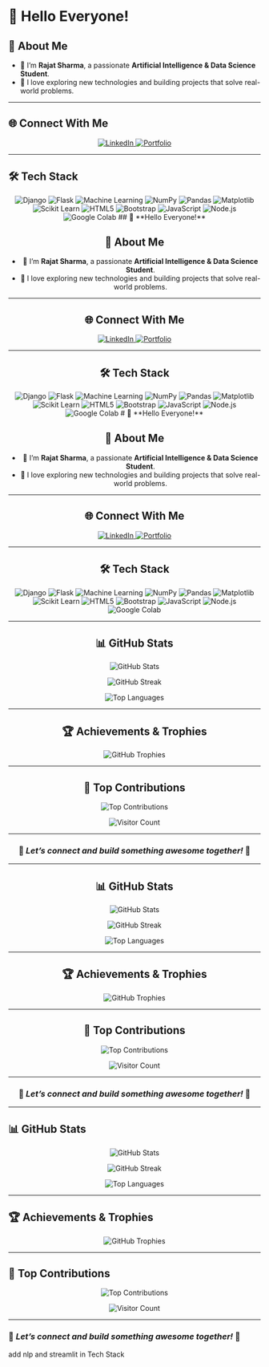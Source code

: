 # 👋 **Hello Everyone!**  

## 💫 **About Me**  
- 🔭 I’m **Rajat Sharma**, a passionate **Artificial Intelligence & Data Science Student**.  
- 🌟 I love exploring new technologies and building projects that solve real-world problems.  

---

## 🌐 **Connect With Me**  

<p align="center">  
  <a href="https://www.linkedin.com/in/rajat-sharma-182423247/" target="_blank">  
    <img src="https://img.shields.io/badge/LinkedIn-%230077B5.svg?style=for-the-badge&logo=linkedin&logoColor=white" alt="LinkedIn">  
  </a>  
  <a href="https://portfolio-website-u8sk.onerender.com/" target="_blank">  
    <img src="https://img.shields.io/badge/Portfolio-%23FFA500.svg?style=for-the-badge&logo=web&logoColor=white" alt="Portfolio">  
  </a>  
</p>  

---

## 🛠️ **Tech Stack**  

<div align="center">  
  <img src="https://img.shields.io/badge/Django-%23092E20.svg?style=for-the-badge&logo=django&logoColor=white" alt="Django">  
  <img src="https://img.shields.io/badge/Flask-%23000000.svg?style=for-the-badge&logo=flask&logoColor=white" alt="Flask">  
  <img src="https://img.shields.io/badge/Machine%20Learning-%23FF6F00.svg?style=for-the-badge&logo=python&logoColor=white" alt="Machine Learning">  
  <img src="https://img.shields.io/badge/NumPy-%23013243.svg?style=for-the-badge&logo=numpy&logoColor=white" alt="NumPy">  
  <img src="https://img.shields.io/badge/Pandas-%23150458.svg?style=for-the-badge&logo=pandas&logoColor=white" alt="Pandas">  
  <img src="https://img.shields.io/badge/Matplotlib-%2300A3E0.svg?style=for-the-badge&logo=matplotlib&logoColor=white" alt="Matplotlib">  
  <img src="https://img.shields.io/badge/Scikit%20Learn-%23F7931E.svg?style=for-the-badge&logo=scikit-learn&logoColor=white" alt="Scikit Learn">  
  <img src="https://img.shields.io/badge/HTML5-%23E34F26.svg?style=for-the-badge&logo=html5&logoColor=white" alt="HTML5">  
  <img src="https://img.shields.io/badge/Bootstrap-%237D40F6.svg?style=for-the-badge&logo=bootstrap&logoColor=white" alt="Bootstrap">  
  <img src="https://img.shields.io/badge/JavaScript-%23F7DF1E.svg?style=for-the-badge&logo=javascript&logoColor=black" alt="JavaScript">  
  <img src="https://img.shields.io/badge/Node.js-%233C873A.svg?style=for-the-badge&logo=node.js&logoColor=white" alt="Node.js">  
  <img src="https://img.shields.io/badge/Google%20Colab-%234B32C3.svg?style=for-the-badge&logo=googlecolab&logoColor=white" alt="Google Colab"> 
  ## 👋 **Hello Everyone!**  

## 💫 **About Me**  
- 🔭 I’m **Rajat Sharma**, a passionate **Artificial Intelligence & Data Science Student**.  
- 🌟 I love exploring new technologies and building projects that solve real-world problems.  

---

## 🌐 **Connect With Me**  

<p align="center">  
  <a href="https://www.linkedin.com/in/rajat-sharma-182423247/" target="_blank">  
    <img src="https://img.shields.io/badge/LinkedIn-%230077B5.svg?style=for-the-badge&logo=linkedin&logoColor=white" alt="LinkedIn">  
  </a>  
  <a href="https://portfolio-website-u8sk.onerender.com/" target="_blank">  
    <img src="https://img.shields.io/badge/Portfolio-%23FFA500.svg?style=for-the-badge&logo=web&logoColor=white" alt="Portfolio">  
  </a>  
</p>  

---

## 🛠️ **Tech Stack**  

<div align="center">  
  <img src="https://img.shields.io/badge/Django-%23092E20.svg?style=for-the-badge&logo=django&logoColor=white" alt="Django">  
  <img src="https://img.shields.io/badge/Flask-%23000000.svg?style=for-the-badge&logo=flask&logoColor=white" alt="Flask">  
  <img src="https://img.shields.io/badge/Machine%20Learning-%23FF6F00.svg?style=for-the-badge&logo=python&logoColor=white" alt="Machine Learning">  
  <img src="https://img.shields.io/badge/NumPy-%23013243.svg?style=for-the-badge&logo=numpy&logoColor=white" alt="NumPy">  
  <img src="https://img.shields.io/badge/Pandas-%23150458.svg?style=for-the-badge&logo=pandas&logoColor=white" alt="Pandas">  
  <img src="https://img.shields.io/badge/Matplotlib-%2300A3E0.svg?style=for-the-badge&logo=matplotlib&logoColor=white" alt="Matplotlib">  
  <img src="https://img.shields.io/badge/Scikit%20Learn-%23F7931E.svg?style=for-the-badge&logo=scikit-learn&logoColor=white" alt="Scikit Learn">  
  <img src="https://img.shields.io/badge/HTML5-%23E34F26.svg?style=for-the-badge&logo=html5&logoColor=white" alt="HTML5">  
  <img src="https://img.shields.io/badge/Bootstrap-%237D40F6.svg?style=for-the-badge&logo=bootstrap&logoColor=white" alt="Bootstrap">  
  <img src="https://img.shields.io/badge/JavaScript-%23F7DF1E.svg?style=for-the-badge&logo=javascript&logoColor=black" alt="JavaScript">  
  <img src="https://img.shields.io/badge/Node.js-%233C873A.svg?style=for-the-badge&logo=node.js&logoColor=white" alt="Node.js">  
  <img src="https://img.shields.io/badge/Google%20Colab-%234B32C3.svg?style=for-the-badge&logo=googlecolab&logoColor=white" alt="Google Colab">
  # 👋 **Hello Everyone!**  

## 💫 **About Me**  
- 🔭 I’m **Rajat Sharma**, a passionate **Artificial Intelligence & Data Science Student**.  
- 🌟 I love exploring new technologies and building projects that solve real-world problems.  

---

## 🌐 **Connect With Me**  

<p align="center">  
  <a href="https://www.linkedin.com/in/rajat-sharma-182423247/" target="_blank">  
    <img src="https://img.shields.io/badge/LinkedIn-%230077B5.svg?style=for-the-badge&logo=linkedin&logoColor=white" alt="LinkedIn">  
  </a>  
  <a href="https://portfolio-website-u8sk.onerender.com/" target="_blank">  
    <img src="https://img.shields.io/badge/Portfolio-%23FFA500.svg?style=for-the-badge&logo=web&logoColor=white" alt="Portfolio">  
  </a>  
</p>  

---

## 🛠️ **Tech Stack**  

<div align="center">  
  <img src="https://img.shields.io/badge/Django-%23092E20.svg?style=for-the-badge&logo=django&logoColor=white" alt="Django">  
  <img src="https://img.shields.io/badge/Flask-%23000000.svg?style=for-the-badge&logo=flask&logoColor=white" alt="Flask">  
  <img src="https://img.shields.io/badge/Machine%20Learning-%23FF6F00.svg?style=for-the-badge&logo=python&logoColor=white" alt="Machine Learning">  
  <img src="https://img.shields.io/badge/NumPy-%23013243.svg?style=for-the-badge&logo=numpy&logoColor=white" alt="NumPy">  
  <img src="https://img.shields.io/badge/Pandas-%23150458.svg?style=for-the-badge&logo=pandas&logoColor=white" alt="Pandas">  
  <img src="https://img.shields.io/badge/Matplotlib-%2300A3E0.svg?style=for-the-badge&logo=matplotlib&logoColor=white" alt="Matplotlib">  
  <img src="https://img.shields.io/badge/Scikit%20Learn-%23F7931E.svg?style=for-the-badge&logo=scikit-learn&logoColor=white" alt="Scikit Learn">  
  <img src="https://img.shields.io/badge/HTML5-%23E34F26.svg?style=for-the-badge&logo=html5&logoColor=white" alt="HTML5">  
  <img src="https://img.shields.io/badge/Bootstrap-%237D40F6.svg?style=for-the-badge&logo=bootstrap&logoColor=white" alt="Bootstrap">  
  <img src="https://img.shields.io/badge/JavaScript-%23F7DF1E.svg?style=for-the-badge&logo=javascript&logoColor=black" alt="JavaScript">  
  <img src="https://img.shields.io/badge/Node.js-%233C873A.svg?style=for-the-badge&logo=node.js&logoColor=white" alt="Node.js">  
  <img src="https://img.shields.io/badge/Google%20Colab-%234B32C3.svg?style=for-the-badge&logo=googlecolab&logoColor=white" alt="Google Colab">  
</div>  

---

## 📊 **GitHub Stats**  

<p align="center">  
  <img src="https://github-readme-stats.vercel.app/api?username=RajatSharma070904&theme=blue-green&hide_border=false&include_all_commits=true&count_private=true" alt="GitHub Stats">  
</p>  
<p align="center">  
  <img src="https://github-readme-streak-stats.herokuapp.com/?user=RajatSharma070904&theme=blue-green&hide_border=false" alt="GitHub Streak">  
</p>  
<p align="center">  
  <img src="https://github-readme-stats.vercel.app/api/top-langs/?username=RajatSharma070904&theme=blue-green&hide_border=false&include_all_commits=true&count_private=true&layout=compact" alt="Top Languages">  
</p>  

---

## 🏆 **Achievements & Trophies**  

<p align="center">  
  <img src="https://github-profile-trophy.vercel.app/?username=RajatSharma070904&theme=algolia&no-frame=false&no-bg=true&margin-w=4" alt="GitHub Trophies">  
</p>  

---

## 🌟 **Top Contributions**  

<p align="center">  
  <img src="https://github-contributor-stats.vercel.app/api?username=RajatSharma070904&limit=5&theme=dark&combine_all_yearly_contributions=true" alt="Top Contributions">  
</p>  
<p align="center">  
  <img src="https://visitcount.itsvg.in/api?id=RajatSharma070904&icon=0&color=6" alt="Visitor Count">  
</p>  

---

### 🚀 *Let’s connect and build something awesome together!* 🎯  

</div>  

---

## 📊 **GitHub Stats**  

<p align="center">  
  <img src="https://github-readme-stats.vercel.app/api?username=RajatSharma070904&theme=blue-green&hide_border=false&include_all_commits=true&count_private=true" alt="GitHub Stats">  
</p>  
<p align="center">  
  <img src="https://github-readme-streak-stats.herokuapp.com/?user=RajatSharma070904&theme=blue-green&hide_border=false" alt="GitHub Streak">  
</p>  
<p align="center">  
  <img src="https://github-readme-stats.vercel.app/api/top-langs/?username=RajatSharma070904&theme=blue-green&hide_border=false&include_all_commits=true&count_private=true&layout=compact" alt="Top Languages">  
</p>  

---

## 🏆 **Achievements & Trophies**  

<p align="center">  
  <img src="https://github-profile-trophy.vercel.app/?username=RajatSharma070904&theme=algolia&no-frame=false&no-bg=true&margin-w=4" alt="GitHub Trophies">  
</p>  

---

## 🌟 **Top Contributions**  

<p align="center">  
  <img src="https://github-contributor-stats.vercel.app/api?username=RajatSharma070904&limit=5&theme=dark&combine_all_yearly_contributions=true" alt="Top Contributions">  
</p>  
<p align="center">  
  <img src="https://visitcount.itsvg.in/api?id=RajatSharma070904&icon=0&color=6" alt="Visitor Count">  
</p>  

---

### 🚀 *Let’s connect and build something awesome together!* 🎯  

</div>  

---

## 📊 **GitHub Stats**  

<p align="center">  
  <img src="https://github-readme-stats.vercel.app/api?username=RajatSharma070904&theme=blue-green&hide_border=false&include_all_commits=true&count_private=true" alt="GitHub Stats">  
</p>  
<p align="center">  
  <img src="https://github-readme-streak-stats.herokuapp.com/?user=RajatSharma070904&theme=blue-green&hide_border=false" alt="GitHub Streak">  
</p>  
<p align="center">  
  <img src="https://github-readme-stats.vercel.app/api/top-langs/?username=RajatSharma070904&theme=blue-green&hide_border=false&include_all_commits=true&count_private=true&layout=compact" alt="Top Languages">  
</p>  

---

## 🏆 **Achievements & Trophies**  

<p align="center">  
  <img src="https://github-profile-trophy.vercel.app/?username=RajatSharma070904&theme=algolia&no-frame=false&no-bg=true&margin-w=4" alt="GitHub Trophies">  
</p>  

---

## 🌟 **Top Contributions**  

<p align="center">  
  <img src="https://github-contributor-stats.vercel.app/api?username=RajatSharma070904&limit=5&theme=dark&combine_all_yearly_contributions=true" alt="Top Contributions">  
</p>  
<p align="center">  
  <img src="https://visitcount.itsvg.in/api?id=RajatSharma070904&icon=0&color=6" alt="Visitor Count">  
</p>  

---

### 🚀 *Let’s connect and build something awesome together!* 🎯   
add nlp and streamlit in Tech Stack
